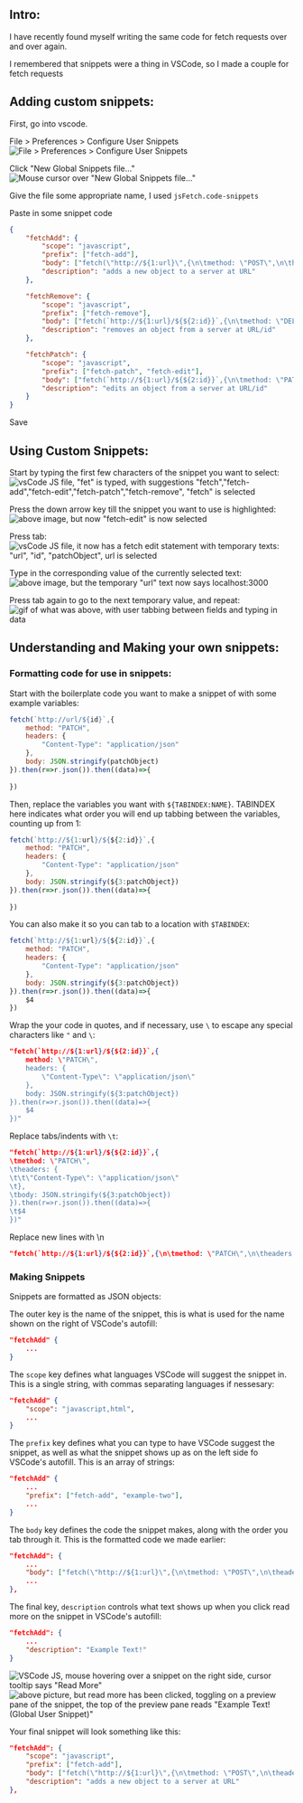 ## Intro:
I have recently found myself writing the same code for fetch requests over and over again.

I remembered that snippets were a thing in VSCode, so I made a couple for fetch requests

## Adding custom snippets:
First, go into vscode.

File > Preferences > Configure User Snippets
![File > Preferences > Configure User Snippets](https://cdn.discordapp.com/attachments/1006247423313719339/1017494054214324295/unknown.png)

Click "New Global Snippets file..."
![Mouse cursor over "New Global Snippets file..."](https://cdn.discordapp.com/attachments/1006247423313719339/1017494054541475911/unknown.png)

Give the file some appropriate name, I used `jsFetch.code-snippets`

Paste in some snippet code

```json
{
	"fetchAdd": {
		"scope": "javascript",
		"prefix": ["fetch-add"],
		"body": ["fetch(\"http://${1:url}\",{\n\tmethod: \"POST\",\n\theaders: {\n\t\t\"Content-Type\": \"application/json\"\n\t},\n\tbody: JSON.stringify(${2:object})\n}).then(r=>r.json()).then((data)=>{\n\t$3\n})"],
		"description": "adds a new object to a server at URL"
	},

	"fetchRemove": {
		"scope": "javascript",
		"prefix": ["fetch-remove"],
		"body": ["fetch(`http://${1:url}/${${2:id}}`,{\n\tmethod: \"DELETE\"\n}).then(r=>r.json()).then((data)=>{\n\t$3\n})"],
		"description": "removes an object from a server at URL/id"
	},

	"fetchPatch": {
		"scope": "javascript",
		"prefix": ["fetch-patch", "fetch-edit"],
		"body": ["fetch(`http://${1:url}/${${2:id}}`,{\n\tmethod: \"PATCH\",\n\theaders: {\n\t\t\"Content-Type\": \"application/json\"\n\t},\n\tbody: JSON.stringify(${3:patchObject})\n}).then(r=>r.json()).then((data)=>{\n\t$4\n})"],
		"description": "edits an object from a server at URL/id"
	}
}
```

Save

## Using Custom Snippets:
Start by typing the first few characters of the snippet you want to select:
![vsCode JS file, "fet" is typed, with suggestions "fetch","fetch-add","fetch-edit","fetch-patch","fetch-remove", "fetch" is selected](https://i.imgur.com/O7fHdrd.png)

Press the down arrow key till the snippet you want to use is highlighted:
![above image, but now "fetch-edit" is now selected](https://i.imgur.com/lHbgMNe.png)

Press tab:
![vsCode JS file, it now has a fetch edit statement with temporary texts: "url", "id", "patchObject", url is selected](https://i.imgur.com/1mXU8UX.png)

Type in the corresponding value of the currently selected text:
![above image, but the temporary "url" text now says localhost:3000](https://i.imgur.com/zjRzwCv.png)

Press tab again to go to the next temporary value, and repeat:
![gif of what was above, with user tabbing between fields and typing in data](https://cdn.discordapp.com/attachments/1006247423313719339/1017500282076270613/ezgif.com-gif-maker.gif)

## Understanding and Making your own snippets:
### Formatting code for use in snippets:
Start with the boilerplate code you want to make a snippet of with some example variables:
```js
fetch(`http://url/${id}`,{
    method: "PATCH",
    headers: {
        "Content-Type": "application/json"
    },
    body: JSON.stringify(patchObject)
}).then(r=>r.json()).then((data)=>{
    
})
```

Then, replace the variables you want with `${TABINDEX:NAME}`. TABINDEX here indicates what order you will end up tabbing between the variables, counting up from 1:

```js
fetch(`http://${1:url}/${${2:id}}`,{
    method: "PATCH",
    headers: {
        "Content-Type": "application/json"
    },
    body: JSON.stringify(${3:patchObject})
}).then(r=>r.json()).then((data)=>{
    
})
```

You can also make it so you can tab to a location with `$TABINDEX`:

```js
fetch(`http://${1:url}/${${2:id}}`,{
    method: "PATCH",
    headers: {
        "Content-Type": "application/json"
    },
    body: JSON.stringify(${3:patchObject})
}).then(r=>r.json()).then((data)=>{
    $4
})
```

Wrap the your code in quotes, and if necessary, use `\` to escape any special characters like `"` and `\`:
```json
"fetch(`http://${1:url}/${${2:id}}`,{
    method: \"PATCH\",
    headers: {
        \"Content-Type\": \"application/json\"
    },
    body: JSON.stringify(${3:patchObject})
}).then(r=>r.json()).then((data)=>{
    $4
})"
```

Replace tabs/indents with `\t`:
```json
"fetch(`http://${1:url}/${${2:id}}`,{
\tmethod: \"PATCH\",
\theaders: {
\t\t\"Content-Type\": \"application/json\"
\t},
\tbody: JSON.stringify(${3:patchObject})
}).then(r=>r.json()).then((data)=>{
\t$4
})"
```

Replace new lines with \n
```json
"fetch(`http://${1:url}/${${2:id}}`,{\n\tmethod: \"PATCH\",\n\theaders: {\n\t\t\"Content-Type\": \"application/json\"\n\t},\n\tbody: JSON.stringify(${3:patchObject})\n}).then(r=>r.json()).then((data)=>{\n\t$4\n})"
```

### Making Snippets

Snippets are formatted as JSON objects:

The outer key is the name of the snippet, this is what is used for the name shown on the right of VSCode's autofill:
```json
"fetchAdd" {
    ...
}
```

The `scope` key defines what languages VSCode will suggest the snippet in. This is a single string, with commas separating languages if nessesary:
```json
"fetchAdd" {
    "scope": "javascript,html",
    ...
}
```

The `prefix` key defines what you can type to have VSCode suggest the snippet, as well as what the snippet shows up as on the left side fo VSCode's autofill. This is an array of strings:
```json
"fetchAdd" {
    ...
    "prefix": ["fetch-add", "example-two"],
    ...
}
```

The `body` key defines the code the snippet makes, along with the order you tab through it. This is the formatted code we made earlier:
```json
"fetchAdd": {
    ...
    "body": ["fetch(\"http://${1:url}\",{\n\tmethod: \"POST\",\n\theaders: {\n\t\t\"Content-Type\": \"application/json\"\n\t},\n\tbody: JSON.stringify(${2:object})\n}).then(r=>r.json()).then((data)=>{\n\t$3\n})"],
    ...
},
```

The final key, `description` controls what text shows up when you click read more on the snippet in VSCode's autofill:
```json
"fetchAdd": {
    ...
    "description": "Example Text!"
}
```
![VSCode JS, mouse hovering over a snippet on the right side, cursor tooltip says "Read More"](https://i.imgur.com/R5u1Vfc.png)
![above picture, but read more has been clicked, toggling on a preview pane of the snippet, the top of the preview pane reads "Example Text! (Global User Snippet)"](https://i.imgur.com/tcvZfrs.png)

Your final snippet will look something like this:
```json
"fetchAdd": {
    "scope": "javascript",
    "prefix": ["fetch-add"],
    "body": ["fetch(\"http://${1:url}\",{\n\tmethod: \"POST\",\n\theaders: {\n\t\t\"Content-Type\": \"application/json\"\n\t},\n\tbody: JSON.stringify(${2:object})\n}).then(r=>r.json()).then((data)=>{\n\t$3\n})"],
    "description": "adds a new object to a server at URL"
},
```
